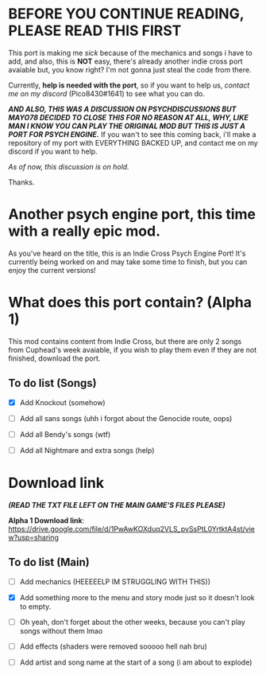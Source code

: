 # BEFORE YOU CONTINUE READING, PLEASE READ THIS FIRST

This port is making me _sick_ because of the mechanics and songs i have to add, and also, this is **NOT** easy, there's already another indie cross port avaiable but, you know right? I'm not gonna just steal the code from there.

Currently, **help is needed with the port**, so if you want to help us, _contact me on my discord_ (Pico8430#1641) to see what you can do.

**_AND ALSO, THIS WAS A DISCUSSION ON PSYCHDISCUSSIONS BUT MAYO78 DECIDED TO CLOSE THIS FOR NO REASON AT ALL, WHY, LIKE MAN I KNOW YOU CAN PLAY THE ORIGINAL MOD BUT THIS IS JUST A PORT FOR PSYCH ENGINE._** If you wan't to see this coming back, i'll make a repository of my port with EVERYTHING BACKED UP, and contact me on my discord if you want to help.

_As of now, this discussion is on hold._

Thanks.

# Another psych engine port, this time with a really epic mod.

As you've heard on the title, this is an Indie Cross Psych Engine Port! It's currently being worked on and may take some time to finish, but you can enjoy the current versions!

# What does this port contain? (Alpha 1)

This mod contains content from Indie Cross, but there are only 2 songs from Cuphead's week avaiable, if you wish to play them even if they are not finished, download the port.

## To do list (Songs)

- [x] Add Knockout (somehow)

- [ ] Add all sans songs (uhh i forgot about the Genocide route, oops)

- [ ] Add all Bendy's songs (wtf)

- [ ] Add all Nightmare and extra songs (help)

# Download link

**_(READ THE TXT FILE LEFT ON THE MAIN GAME'S FILES PLEASE)_**

**Alpha 1 Download link**: https://drive.google.com/file/d/1PwAwKOXduq2VLS_pvSsPtL0YrtktA4st/view?usp=sharing

## To do list (Main)

- [ ] Add mechanics (HEEEEELP IM STRUGGLING WITH THIS))

- [x] Add something more to the menu and story mode just so it doesn't look to empty.

- [ ] Oh yeah, don't forget about the other weeks, because you can't play songs without them lmao

- [ ] Add effects (shaders were removed sooooo hell nah bru)

- [ ] Add artist and song name at the start of a song (i am about to explode)
